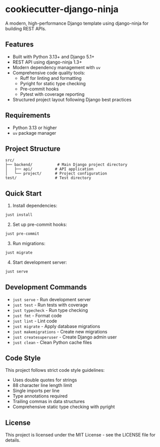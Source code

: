# cookiecutter-django-ninja

A modern, high-performance Django template using django-ninja for building REST APIs.

## Features

- Built with Python 3.13+ and Django 5.1+
- REST API using django-ninja 1.3+
- Modern dependency management with `uv`
- Comprehensive code quality tools:
  - Ruff for linting and formatting
  - Pyright for static type checking
  - Pre-commit hooks
  - Pytest with coverage reporting
- Structured project layout following Django best practices

## Requirements

- Python 3.13 or higher
- `uv` package manager

## Project Structure

```
src/
├── backend/           # Main Django project directory
│   ├── api/          # API application
│   └── project/      # Project configuration
test/                 # Test directory
```

## Quick Start

1. Install dependencies:
```bash
just install
```

2. Set up pre-commit hooks:
```bash
just pre-commit
```

3. Run migrations:
```bash
just migrate
```

4. Start development server:
```bash
just serve
```

## Development Commands

- `just serve` - Run development server
- `just test` - Run tests with coverage
- `just typecheck` - Run type checking
- `just fmt` - Format code
- `just lint` - Lint code
- `just migrate` - Apply database migrations
- `just makemigrations` - Create new migrations
- `just createsuperuser` - Create Django admin user
- `just clean` - Clean Python cache files

## Code Style

This project follows strict code style guidelines:
- Uses double quotes for strings
- 88 character line length limit
- Single imports per line
- Type annotations required
- Trailing commas in data structures
- Comprehensive static type checking with pyright

## License

This project is licensed under the MIT License - see the LICENSE file for details.
